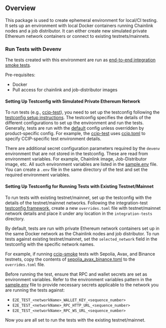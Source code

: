 ## Overview

This package is used to create ephemeral environment for local/CI testing. 
It sets up an environment with local Docker containers running Chainlink nodes and a job distributor. 
It can either create new simulated private Ethereum network containers or connect to existing testnets/mainnets.

### Run Tests with Devenv

The tests created with this environment are run as [end-to-end integration smoke tests](../../integration-tests/smoke).

Pre-requisites:
- Docker
- Pull access for chainlink and job-distributor images

#### Setting Up Testconfig with Simulated Private Ethereum Network

To run tests (e.g., [ccip-test](../../integration-tests/smoke/ccip_test.go)), 
you need to set up the testconfig following the [testconfig setup instructions](../../integration-tests/testconfig/README.md). 
The testconfig specifies the details of the different configurations to set up the environment and run the tests. 
Generally, tests are run with the [default](../../integration-tests/testconfig/default.toml) config unless overridden by product-specific config. 
For example, the [ccip-test](../../integration-tests/smoke/ccip_test.go) uses [ccip.toml](../../integration-tests/testconfig/ccip/ccip.toml) to specify 
CCIP-specific test environment details.

There are additional secret configuration parameters required by the `devenv` environment that are not stored in the testconfig. 
These are read from environment variables. For example, Chainlink image, Job-Distributor image, etc. 
All such environment variables are listed in the [sample.env](.sample.env) file. 
You can create a `.env` file in the same directory of the test and set the required environment variables.

#### Setting Up Testconfig for Running Tests with Existing Testnet/Mainnet

To run tests with existing testnet/mainnet, set up the testconfig with the details of the testnet/mainnet networks. 
Following the integration-test [testconfig framework](../../integration-tests/testconfig/README.md#configuration-and-overrides), 
create a new `overrides.toml` file with testnet/mainnet network details and place it under any location in the
`integration-tests` directory. 

By default, tests are run with private Ethereum network containers set up in the same Docker network as 
the Chainlink nodes and job distributor. To run tests against existing testnet/mainnet, 
set the `selected_network` field in the testconfig with the specific network names.

For example, if running [ccip-smoke](../../integration-tests/smoke/ccip_test.go) tests with Sepolia, Avax, and Binance testnets, 
copy the contents of [sepolia_avax_binance.toml](../../integration-tests/testconfig/ccip/overrides/sepolia_avax_binance.toml) 
to the `overrides.toml` file.

Before running the test, ensure that RPC and wallet secrets are set as environment variables. 
Refer to the environment variables pattern in the [sample.env](.sample.env) file to 
provide necessary secrets applicable to the network you are running the tests against:
- `E2E_TEST_<networkName>_WALLET_KEY_<sequence_number>`
- `E2E_TEST_<networkName>_RPC_HTTP_URL_<sequence_number>`
- `E2E_TEST_<networkName>_RPC_WS_URL_<sequence_number>`

Now you are all set to run the tests with the existing testnet/mainnet.